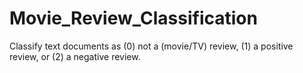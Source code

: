 # Movie_Review_Classification
Classify text documents as (0) not a (movie/TV) review, (1) a positive review, or (2) a negative review.
